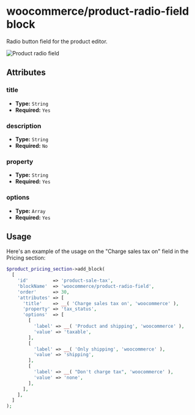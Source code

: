 # woocommerce/product-radio-field block

Radio button field for the product editor.

![Product radio field](https://woocommerce.files.wordpress.com/2023/09/woocommerceproduct-radio-field.png)

## Attributes

### title

- **Type:** `String`
- **Required:** `Yes`

### description

- **Type:** `String`
- **Required:** `No`


### property

- **Type:** `String`
- **Required:** `Yes`

### options

- **Type:** `Array`
- **Required:** `Yes`

## Usage

Here's an example of the usage on the "Charge sales tax on" field in the Pricing section:

```php
$product_pricing_section->add_block(
  [
    'id'         => 'product-sale-tax',
    'blockName'  => 'woocommerce/product-radio-field',
    'order'      => 30,
    'attributes' => [
      'title'    => __( 'Charge sales tax on', 'woocommerce' ),
      'property' => 'tax_status',
      'options'  => [
        [
          'label' => __( 'Product and shipping', 'woocommerce' ),
          'value' => 'taxable',
        ],
        [
          'label' => __( 'Only shipping', 'woocommerce' ),
          'value' => 'shipping',
        ],
        [
          'label' => __( "Don't charge tax", 'woocommerce' ),
          'value' => 'none',
        ],
      ],
    ],
  ]
);
```
